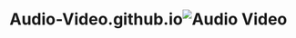 # Audio-Video.github.io![Audio   Video](https://github.com/akshay-Dhorajkar-14/Audio-Video.github.io/assets/144660309/536db1b9-0705-4bd8-9374-d0189dce7ec4)
